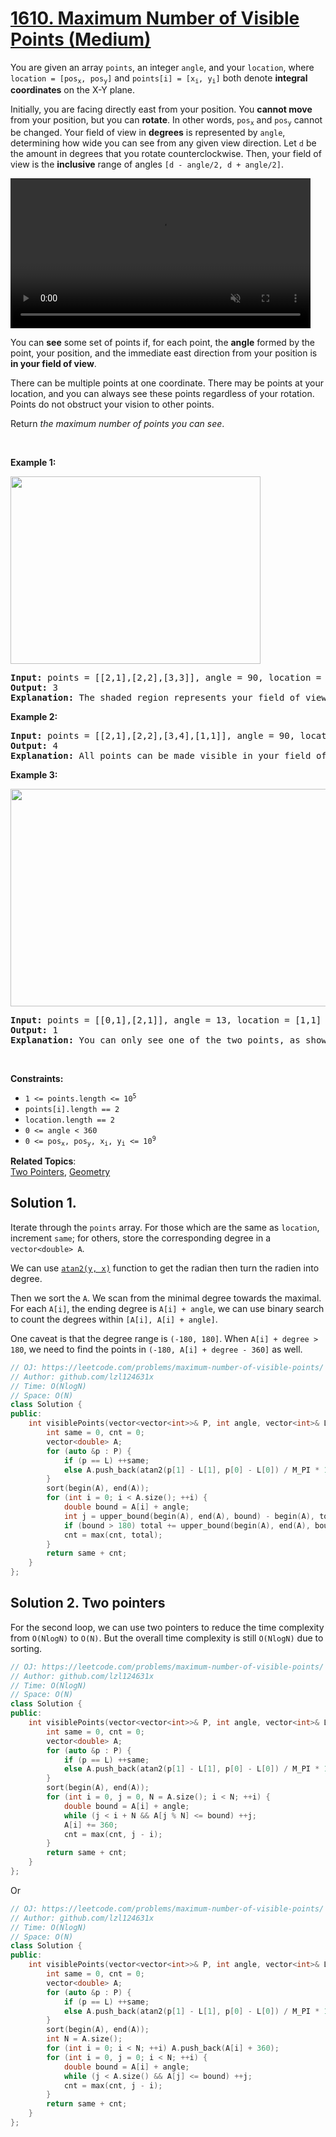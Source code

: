 # [1610. Maximum Number of Visible Points (Medium)](https://leetcode.com/problems/maximum-number-of-visible-points/)

<p>You are given an array <code>points</code>, an integer <code>angle</code>, and your <code>location</code>, where <code>location = [pos<sub>x</sub>, pos<sub>y</sub>]</code> and <code>points[i] = [x<sub>i</sub>, y<sub>i</sub>]</code> both denote <strong>integral coordinates</strong> on the X-Y plane.</p>

<p>Initially, you are facing directly east from your position. You <strong>cannot move</strong> from your position, but you can <strong>rotate</strong>. In other words, <code>pos<sub>x</sub></code> and <code>pos<sub>y</sub></code> cannot be changed. Your field of view in <strong>degrees</strong> is represented by <code>angle</code>, determining&nbsp;how wide you can see from any given view direction. Let <code>d</code> be the amount in degrees that you rotate counterclockwise. Then, your field of view is the <strong>inclusive</strong> range of angles <code>[d - angle/2, d + angle/2]</code>.</p>

<p>
<video autoplay="" controls="" height="360" muted="" style="max-width:100%;height:auto;" width="480"><source src="https://assets.leetcode.com/uploads/2020/09/30/angle.mp4" type="video/mp4">Your browser does not support the video tag or this video format.</video>
</p>

<p>You can <strong>see</strong> some set of points if, for each point, the <strong>angle</strong> formed by the point, your position, and the immediate east direction from your position is <strong>in your field of view</strong>.</p>

<p>There can be multiple points at one coordinate. There may be points at your location, and you can always see these points regardless of your rotation. Points do not obstruct your vision to other points.</p>

<p>Return <em>the maximum number of points you can see</em>.</p>

<p>&nbsp;</p>
<p><strong>Example 1:</strong></p>
<img alt="" src="https://assets.leetcode.com/uploads/2020/09/30/89a07e9b-00ab-4967-976a-c723b2aa8656.png" style="width: 400px; height: 300px;">
<pre><strong>Input:</strong> points = [[2,1],[2,2],[3,3]], angle = 90, location = [1,1]
<strong>Output:</strong> 3
<strong>Explanation:</strong> The shaded region represents your field of view. All points can be made visible in your field of view, including [3,3] even though [2,2] is in front and in the same line of sight.
</pre>

<p><strong>Example 2:</strong></p>

<pre><strong>Input:</strong> points = [[2,1],[2,2],[3,4],[1,1]], angle = 90, location = [1,1]
<strong>Output:</strong> 4
<strong>Explanation:</strong> All points can be made visible in your field of view, including the one at your location.
</pre>

<p><strong>Example 3:</strong></p>
<img alt="" src="https://assets.leetcode.com/uploads/2020/09/30/5010bfd3-86e6-465f-ac64-e9df941d2e49.png" style="width: 690px; height: 348px;">
<pre><strong>Input:</strong> points = [[0,1],[2,1]], angle = 13, location = [1,1]
<strong>Output:</strong> 1
<strong>Explanation:</strong> You can only see one of the two points, as shown above.
</pre>

<p>&nbsp;</p>
<p><strong>Constraints:</strong></p>

<ul>
	<li><code>1 &lt;= points.length &lt;= 10<sup>5</sup></code></li>
	<li><code>points[i].length == 2</code></li>
	<li><code>location.length == 2</code></li>
	<li><code>0 &lt;= angle &lt; 360</code></li>
	<li><code>0 &lt;= pos<sub>x</sub>, pos<sub>y</sub>, x<sub>i</sub>, y<sub>i</sub> &lt;= 10<sup>9</sup></code></li>
</ul>


**Related Topics**:  
[Two Pointers](https://leetcode.com/tag/two-pointers/), [Geometry](https://leetcode.com/tag/geometry/)

## Solution 1.

Iterate through the `points` array. For those which are the same as `location`, increment `same`; for others, store the corresponding degree in a `vector<double> A`.

We can use [`atan2(y, x)`](http://www.cplusplus.com/reference/cmath/atan2/) function to get the radian then turn the radien into degree.

Then we sort the `A`. We scan from the minimal degree towards the maximal. For each `A[i]`, the ending degree is `A[i] + angle`, we can use binary search to count the degrees within `[A[i], A[i] + angle]`.

One caveat is that the degree range is `(-180, 180]`. When `A[i] + degree > 180`, we need to find the points in `(-180, A[i] + degree - 360]` as well.

```cpp
// OJ: https://leetcode.com/problems/maximum-number-of-visible-points/
// Author: github.com/lzl124631x
// Time: O(NlogN)
// Space: O(N)
class Solution {
public:
    int visiblePoints(vector<vector<int>>& P, int angle, vector<int>& L) {
        int same = 0, cnt = 0;
        vector<double> A;
        for (auto &p : P) {
            if (p == L) ++same;
            else A.push_back(atan2(p[1] - L[1], p[0] - L[0]) / M_PI * 180);
        }
        sort(begin(A), end(A));
        for (int i = 0; i < A.size(); ++i) {
            double bound = A[i] + angle;
            int j = upper_bound(begin(A), end(A), bound) - begin(A), total = j - i;
            if (bound > 180) total += upper_bound(begin(A), end(A), bound - 360) - begin(A);
            cnt = max(cnt, total);
        }
        return same + cnt;
    }
};
```

## Solution 2. Two pointers

For the second loop, we can use two pointers to reduce the time complexity from `O(NlogN)` to `O(N)`. But the overall time complexity is still `O(NlogN)` due to sorting.

```cpp
// OJ: https://leetcode.com/problems/maximum-number-of-visible-points/
// Author: github.com/lzl124631x
// Time: O(NlogN)
// Space: O(N)
class Solution {
public:
    int visiblePoints(vector<vector<int>>& P, int angle, vector<int>& L) {
        int same = 0, cnt = 0;
        vector<double> A;
        for (auto &p : P) {
            if (p == L) ++same;
            else A.push_back(atan2(p[1] - L[1], p[0] - L[0]) / M_PI * 180);
        }
        sort(begin(A), end(A));
        for (int i = 0, j = 0, N = A.size(); i < N; ++i) {
            double bound = A[i] + angle;
            while (j < i + N && A[j % N] <= bound) ++j;
            A[i] += 360;
            cnt = max(cnt, j - i);
        }
        return same + cnt;
    }
};
```

Or 

```cpp
// OJ: https://leetcode.com/problems/maximum-number-of-visible-points/
// Author: github.com/lzl124631x
// Time: O(NlogN)
// Space: O(N)
class Solution {
public:
    int visiblePoints(vector<vector<int>>& P, int angle, vector<int>& L) {
        int same = 0, cnt = 0;
        vector<double> A;
        for (auto &p : P) {
            if (p == L) ++same;
            else A.push_back(atan2(p[1] - L[1], p[0] - L[0]) / M_PI * 180);
        }
        sort(begin(A), end(A));
        int N = A.size();
        for (int i = 0; i < N; ++i) A.push_back(A[i] + 360);
        for (int i = 0, j = 0; i < N; ++i) {
            double bound = A[i] + angle;
            while (j < A.size() && A[j] <= bound) ++j;
            cnt = max(cnt, j - i);
        }
        return same + cnt;
    }
};
```